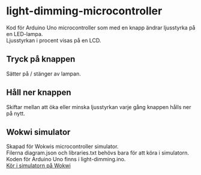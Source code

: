 # light-dimming-microcontroller

Kod för Arduino Uno microcontroller som med en knapp ändrar ljusstyrka på en LED-lampa.  
Ljusstyrkan i procent visas på en LCD.

## Tryck på knappen
Sätter på / stänger av lampan.

## Håll ner knappen 
Skiftar mellan att öka eller minska ljusstyrkan varje gång knappen hålls ner på nytt.

## Wokwi simulator
Skapad för Wokwis microcontroller simulator.  
Filerna diagram.json och libraries.txt behövs bara för att köra i simulatorn.  
Koden för Arduino Uno finns i light-dimming.ino.  
[Kör i simulatorn på Wokwi](https://wokwi.com/projects/349231095533797971)
